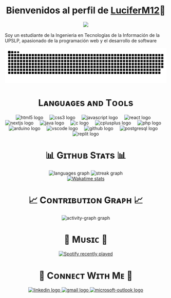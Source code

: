 <p align="center">
  <h1 align="center">Bienvenidos al perfil de <a href="https://github.com/LuciferM12">LuciferM12</a>👋</h1>
</p>
<p align="center">
  <a align="center" href="https://github.com/DenverCoder1/readme-typing-svg">
    <img src="https://readme-typing-svg.herokuapp.com?&font=IBM+Plex+Sans&color=F72EE2&size=25&lines=Bienvenidos+a+mi+Perfil+de+GitHub!;Soy+un+desarollador+FullStack;Soy+un+programador+competitivo" />
  </a>
</p>
<p>Soy un estudiante de la Ingenieria en Tecnologías de la Información de la UPSLP, apasionado de la programación web y el desarrollo de software</p>
<!--- snake -->
<div align="center">
  <img src="https://github.com/1999AZZAR/1999AZZAR/blob/readme/resources/img/grid-snake.svg" alt="snake" />
</div>

<h1 align="center">Lᴀɴɢᴜᴀɢᴇs ᴀɴᴅ Tᴏᴏʟs</h1>

<div align="center">
  <img src="https://cdn.jsdelivr.net/gh/devicons/devicon/icons/html5/html5-original.svg" height="40" alt="html5 logo"  />
  <img width="12" />
  <img src="https://cdn.jsdelivr.net/gh/devicons/devicon/icons/css3/css3-original.svg" height="40" alt="css3 logo"  />
  <img width="12" />
  <img src="https://cdn.jsdelivr.net/gh/devicons/devicon/icons/javascript/javascript-original.svg" height="40" alt="javascript logo"  />
  <img width="12" />
  <img src="https://cdn.jsdelivr.net/gh/devicons/devicon/icons/react/react-original.svg" height="40" alt="react logo"  />
  <img width="12" />
  <img src="https://cdn.jsdelivr.net/gh/devicons/devicon/icons/nextjs/nextjs-original.svg" height="40" alt="nextjs logo"  />
  <img width="12" />
  <img src="https://cdn.jsdelivr.net/gh/devicons/devicon/icons/java/java-original.svg" height="40" alt="java logo"  />
  <img width="12" />
  <img src="https://cdn.jsdelivr.net/gh/devicons/devicon/icons/c/c-original.svg" height="40" alt="c logo"  />
  <img width="12" />
  <img src="https://cdn.jsdelivr.net/gh/devicons/devicon/icons/cplusplus/cplusplus-original.svg" height="40" alt="cplusplus logo"  />
  <img width="12" />
  <img src="https://cdn.jsdelivr.net/gh/devicons/devicon/icons/php/php-original.svg" height="40" alt="php logo"  />
  <img width="12" />
  <img src="https://cdn.simpleicons.org/arduino/00979D" height="40" alt="arduino logo"  />
  <img width="12" />
  <img src="https://cdn.jsdelivr.net/gh/devicons/devicon/icons/vscode/vscode-original.svg" height="40" alt="vscode logo"  />
  <img width="12" />
  <img src="https://skillicons.dev/icons?i=github" height="40" alt="github logo"  />
  <img width="12" />
  <img src="https://cdn.jsdelivr.net/gh/devicons/devicon/icons/postgresql/postgresql-original.svg" height="40" alt="postgresql logo"  />
  <img width="12" />
  <img src="https://cdn.simpleicons.org/replit/F26207" height="40" alt="replit logo"  />
</div>

<h1 align="center">📊 Gɪᴛʜᴜʙ Sᴛᴀᴛs 📊</h1>

<div align="center">
  <img src="https://github-readme-stats.vercel.app/api/top-langs?username=LuciferM12&locale=es&hide_title=false&layout=compact&card_width=320&langs_count=10&theme=moltack&hide_border=true&order=2" height="300" alt="languages graph"  />
  <img src="https://streak-stats.demolab.com?user=LuciferM12&locale=es&mode=daily&theme=moltack&hide_border=false&border_radius=5&order=3" height="200" alt="streak graph"  />
</div>

<div align="center">
  <a href="https://github.com/LuciferM12/github-readme-stats">
    <img src="https://github-readme-stats.vercel.app/api/wakatime?username=LuciferM12" alt="Wakatime stats" />
  </a>
</div>

<h1 align="center">📈 Cᴏɴᴛʀɪʙᴜᴛɪᴏɴ Gʀᴀᴘʜ 📈</h1>

<div align="center">
  <img src="https://github-readme-activity-graph.vercel.app/graph?username=LuciferM12&radius=16&theme=tokyo-day&area=true&order=5&title_color=000&line=333&custom_title=Actividad&hide_border=true" height="300" alt="activity-graph graph"  />
</div>

<h1 align="center">🎼  Mᴜsɪᴄ 🎼</h1>

<div align="center">
  <a href="https://open.spotify.com/user/pj3jq4gxtse7cg4hkmk97toaq">
    <img src="https://spotify-recently-played-readme.vercel.app/api?user=pj3jq4gxtse7cg4hkmk97toaq&count=4&unique=false" alt="Spotify recently played" />
  </a>
</div>

<h1 align="center">🤝 Cᴏɴɴᴇᴄᴛ Wɪᴛʜ Mᴇ 🤝</h1>

<div align="center">
  <a href="https://www.linkedin.com/in/omarrdz/" target="_blank">
    <img src="https://raw.githubusercontent.com/maurodesouza/profile-readme-generator/master/src/assets/icons/social/linkedin/default.svg" width="52" height="40" alt="linkedin logo" />
  </a>
  <a href="mailto:rojasrodriguezmartinomar@gmail.com" target="_blank">
    <img src="https://raw.githubusercontent.com/maurodesouza/profile-readme-generator/master/src/assets/icons/social/gmail/default.svg" width="52" height="40" alt="gmail logo" />
  </a>
  <a href="mailto:178809@upslp.edu.mx" target="_blank">
    <img src="https://raw.githubusercontent.com/maurodesouza/profile-readme-generator/master/src/assets/icons/social/microsoft-outlook/default.svg" width="52" height="40" alt="microsoft-outlook logo" />
  </a>
</div>

